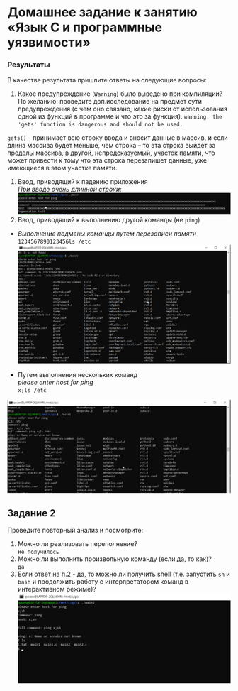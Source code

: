 # Домашнее задание к занятию «Язык С и программные уязвимости»

### Результаты

В качестве результата пришлите ответы на следующие вопросы:
1. Какое предупреждение (`Warning`) было выведено при компиляции? По желанию: проведите доп.исследование на предмет сути предупреждения (с чем оно связано, какие риски от использования одной из функций в программе и что это за функция).
 `warning: the 'gets' function is dangerous and should not be used.`

`gets()` - принимает всю строку ввода и вносит данные в массив, и если длина массива будет меньше, чем строка – то эта строка выйдет за пределы массива, в другой, непредсказуемый, участок памяти, что может привести к тому что эта строка перезапишет данные, уже имеющиеся в этом участке памяти.
1. Ввод, приводящий к падению приложения  
*При вводе очень длинной строки:*
 ![](pic/segmentation_fault.png)
1. Ввод, приводящий к выполнению другой команды (не `ping`)
* *Выполнение подмены команды путем перезаписи памяти*
`1234567890123456ls /etc`
![](pic/replace_command.png)

* Путем выполнения нескольких команд  
*please enter host for ping*  
`x;ls /etc `  

![](pic/execute_two_command.png)

## Задание 2
Проведите повторный анализ и посмотрите:
1. Можно ли реализовать переполнение?  
`Не получилось`
1. Можно ли выполнить произвольную команду (если да, то как)?  
`да`
1. Если ответ на п.2 - да, то можно ли получить shell (т.е. запустить `sh` и `bash` и продолжить работу с интерпретатором команд в интерактивном режиме)?
![](pic/run_sh.png)